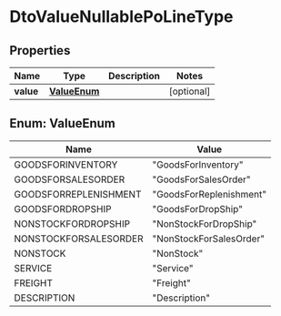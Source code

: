
# DtoValueNullablePoLineType

## Properties
Name | Type | Description | Notes
------------ | ------------- | ------------- | -------------
**value** | [**ValueEnum**](#ValueEnum) |  |  [optional]


<a name="ValueEnum"></a>
## Enum: ValueEnum
Name | Value
---- | -----
GOODSFORINVENTORY | &quot;GoodsForInventory&quot;
GOODSFORSALESORDER | &quot;GoodsForSalesOrder&quot;
GOODSFORREPLENISHMENT | &quot;GoodsForReplenishment&quot;
GOODSFORDROPSHIP | &quot;GoodsForDropShip&quot;
NONSTOCKFORDROPSHIP | &quot;NonStockForDropShip&quot;
NONSTOCKFORSALESORDER | &quot;NonStockForSalesOrder&quot;
NONSTOCK | &quot;NonStock&quot;
SERVICE | &quot;Service&quot;
FREIGHT | &quot;Freight&quot;
DESCRIPTION | &quot;Description&quot;



